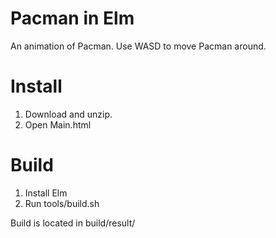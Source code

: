 Pacman in Elm
=============
An animation of Pacman. Use WASD to move Pacman around.

Install
=======
1. Download and unzip.
2. Open Main.html

Build
=====
1. Install Elm
2. Run tools/build.sh

Build is located in build/result/
